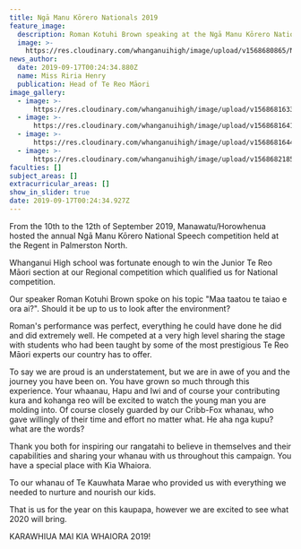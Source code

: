 ```yaml
---
title: Ngā Manu Kōrero Nationals 2019
feature_image:
  description: Roman Kotuhi Brown speaking at the Ngā Manu Kōrero Nationals 2019!
  image: >-
    https://res.cloudinary.com/whanganuihigh/image/upload/v1568680865/News/ROMAN_at_Manu_Korero_Nationals_2019.jpg
news_author:
  date: 2019-09-17T00:24:34.880Z
  name: Miss Riria Henry
  publication: Head of Te Reo Māori
image_gallery:
  - image: >-
      https://res.cloudinary.com/whanganuihigh/image/upload/v1568681633/News/ROMAN_2.jpg
  - image: >-
      https://res.cloudinary.com/whanganuihigh/image/upload/v1568681641/News/GIRLS_PERFORMING.jpg
  - image: >-
      https://res.cloudinary.com/whanganuihigh/image/upload/v1568681644/News/BOYS.jpg
  - image: >-
      https://res.cloudinary.com/whanganuihigh/image/upload/v1568682185/News/Roopu.jpg
faculties: []
subject_areas: []
extracurricular_areas: []
show_in_slider: true
date: 2019-09-17T00:24:34.927Z
---
```

From the 10th to the 12th of September 2019, Manawatu/Horowhenua hosted the annual Ngā Manu Kōrero National Speech competition held at the Regent in Palmerston North.

Whanganui High school was fortunate enough to win the Junior Te Reo Māori section at our Regional competition which qualified us for National competition. 

Our speaker Roman Kotuhi Brown spoke on his topic "Maa taatou te taiao e ora ai?". Should it be up to us to look after the environment? 

Roman's performance was perfect, everything he could have done he did and did extremely well. He competed at a very high level sharing the stage with students who had been taught by some of the most prestigious Te Reo Māori experts our country has to offer.
 
To say we are proud is an understatement, but we are in awe of you and the journey you have been on. You have grown so much through this experience. Your whaanau, Hapu and Iwi and of course your contributing kura and kohanga reo will be excited to watch the young man you are molding into. Of course closely guarded by our Cribb-Fox whanau, who gave willingly of their time and effort no matter what. He aha nga kupu? what are the words? 
 
Thank you both for inspiring our rangatahi to believe in themselves and their capabilities and sharing your whanau with us throughout this campaign. You have a special place with Kia Whaiora. 

To our whanau of Te Kauwhata Marae who provided us with everything we needed to nurture and nourish our kids. 

That is us for the year on this kaupapa, however we are excited to see what 2020 will bring.

KARAWHIUA MAI KIA WHAIORA 2019!
